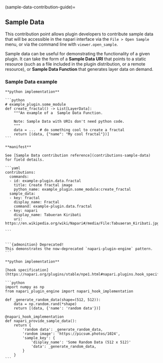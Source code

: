 (sample-data-contribution-guide)=
## Sample Data

This contribution point allows plugin developers to contribute sample data
that will be accessible in the napari interface via the `File > Open Sample`
menu, or via the command line with `viewer.open_sample`.

Sample data can be useful for demonstrating the functionality of a given plugin.
It can take the form of a **Sample Data URI** that points to a static resource
(such as a file included in the plugin distribution, or a remote resource),
or **Sample Data Function** that generates layer data on demand.

### Sample Data example

````{tabbed} npe2
**python implementation**

```python
# example_plugin.some_module
def create_fractal() -> List[LayerData]:
    """An example of a  Sample Data Function.

    Note: Sample Data with URIs don't need python code.
    """
    data = ...  # do something cool to create a fractal
    return [(data, {"name": "My cool fractal"})]
```

**manifest**

See [Sample Data contribution reference](contributions-sample-data)
for field details.

```yaml
contributions:
  commands:
  - id: example-plugin.data.fractal
    title: Create fractal image
    python_name: example_plugin.some_module:create_fractal
  sample_data:
  - key: fractal
    display_name: Fractal
    command: example-plugin.data.fractal
  - key: napari
    display_name: Tabueran Kiribati
    uri: https://en.wikipedia.org/wiki/Napari#/media/File:Tabuaeran_Kiribati.jpg

```
````

````{tabbed} napari-plugin-engine

```{admonition} Deprecated!
This demonstrates the now-deprecated `napari-plugin-engine` pattern.
```

**python implementation**

[hook specification](https://napari.org/plugins/stable/npe1.html#napari.plugins.hook_specifications.napari_provide_sample_data)

```python
import numpy as np
from napari_plugin_engine import napari_hook_implementation

def _generate_random_data(shape=(512, 512)):
    data = np.random.rand(*shape)
    return [(data, {'name': 'random data'})]

@napari_hook_implementation
def napari_provide_sample_data():
    return {
        'random data': _generate_random_data,
        'random image': 'https://picsum.photos/1024',
        'sample_key': {
            'display_name': 'Some Random Data (512 x 512)'
            'data': _generate_random_data,
        }
    }
```
````